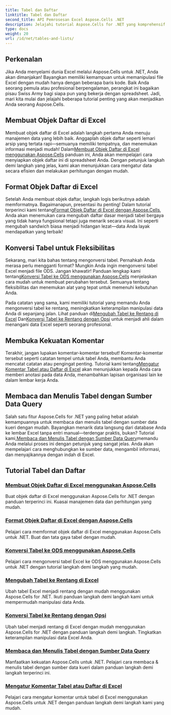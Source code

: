 ```yaml
---
title: Tabel dan Daftar
linktitle: Tabel dan Daftar
second_title: API Pemrosesan Excel Aspose.Cells .NET
description: Jelajahi tutorial Aspose.Cells for .NET yang komprehensif untuk mengelola data Excel secara efisien, membuat tabel, dan meningkatkan keterampilan Anda dengan panduan yang mudah diikuti.
type: docs
weight: 20
url: /id/net/tables-and-lists/
---
```

## Perkenalan

Jika Anda menyelami dunia Excel melalui Aspose.Cells untuk .NET, Anda akan dimanjakan! Bayangkan memiliki kemampuan untuk memanipulasi file Excel dengan mudah hanya dengan beberapa baris kode. Baik Anda seorang pemula atau profesional berpengalaman, perangkat ini bagaikan pisau Swiss Army bagi siapa pun yang bekerja dengan spreadsheet. Jadi, mari kita mulai dan jelajahi beberapa tutorial penting yang akan menjadikan Anda seorang Aspose.Cells.

## Membuat Objek Daftar di Excel
 Membuat objek daftar di Excel adalah langkah pertama Anda menuju manajemen data yang lebih baik. Anggaplah objek daftar seperti lemari arsip yang tertata rapi—semuanya memiliki tempatnya, dan menemukan informasi menjadi mudah! Dalam[Membuat Objek Daftar di Excel menggunakan Aspose.Cells](./creating-list-object/) panduan ini, Anda akan mempelajari cara menyiapkan objek daftar ini di spreadsheet Anda. Dengan petunjuk langkah demi langkah yang jelas, kami akan menunjukkan cara mengatur data secara efisien dan melakukan perhitungan dengan mudah.

## Format Objek Daftar di Excel
Setelah Anda membuat objek daftar, langkah logis berikutnya adalah memformatnya. Bagaimanapun, presentasi itu penting! Dalam tutorial terperinci kami tentang[Format Objek Daftar di Excel dengan Aspose.Cells](./formatting-list-object/), Anda akan menemukan cara mengubah daftar dasar menjadi tabel bergaya yang tidak hanya fungsional tetapi juga menarik secara visual. Ini seperti mengubah sandwich biasa menjadi hidangan lezat—data Anda layak mendapatkan yang terbaik!

## Konversi Tabel untuk Fleksibilitas
 Sekarang, mari kita bahas tentang mengonversi tabel. Pernahkah Anda merasa perlu mengganti format? Mungkin Anda ingin mengonversi tabel Excel menjadi file ODS. Jangan khawatir! Panduan lengkap kami tentang[Konversi Tabel ke ODS menggunakan Aspose.Cells](./converting-table-to-ods/) menjelaskan cara mudah untuk membuat perubahan tersebut. Semuanya tentang fleksibilitas dan menemukan alat yang tepat untuk memenuhi kebutuhan Anda.

Pada catatan yang sama, kami memiliki tutorial yang memandu Anda mengonversi tabel ke rentang, meningkatkan keterampilan manipulasi data Anda di sepanjang jalan. Lihat panduan di[Mengubah Tabel ke Rentang di Excel](./converting-table-to-range/) Dan[Konversi Tabel ke Rentang dengan Opsi](./converting-table-to-range-with-options/) untuk menjadi ahli dalam menangani data Excel seperti seorang profesional.

## Membuka Kekuatan Komentar
 Terakhir, jangan lupakan komentar-komentar tersebut! Komentar-komentar tersebut seperti catatan tempel untuk tabel Anda, membantu Anda mencatat catatan atau pengingat penting. Tutorial kami tentang[Mengatur Komentar Tabel atau Daftar di Excel](./setting-comment-of-table-or-list/) akan menunjukkan kepada Anda cara memberi anotasi pada data Anda, menambahkan lapisan organisasi lain ke dalam lembar kerja Anda. 

## Membaca dan Menulis Tabel dengan Sumber Data Query
 Salah satu fitur Aspose.Cells for .NET yang paling hebat adalah kemampuannya untuk membaca dan menulis tabel dengan sumber data kueri dengan mudah. Bayangkan menarik data langsung dari database Anda ke lembar Excel tanpa entri manual—terdengar praktis, bukan? Tutorial kami,[Membaca dan Menulis Tabel dengan Sumber Data Query](./reading-and-writing-table-with-query-data-source/)memandu Anda melalui proses ini dengan petunjuk yang sangat jelas. Anda akan mempelajari cara menghubungkan ke sumber data, mengambil informasi, dan menyajikannya dengan indah di Excel.

## Tutorial Tabel dan Daftar
### [Membuat Objek Daftar di Excel menggunakan Aspose.Cells](./creating-list-object/)
Buat objek daftar di Excel menggunakan Aspose.Cells for .NET dengan panduan terperinci ini. Kuasai manajemen data dan perhitungan yang mudah.
### [Format Objek Daftar di Excel dengan Aspose.Cells](./formatting-list-object/)
Pelajari cara memformat objek daftar di Excel menggunakan Aspose.Cells untuk .NET. Buat dan tata gaya tabel dengan mudah.
### [Konversi Tabel ke ODS menggunakan Aspose.Cells](./converting-table-to-ods/)
Pelajari cara mengonversi tabel Excel ke ODS menggunakan Aspose.Cells untuk .NET dengan tutorial langkah demi langkah yang mudah.
### [Mengubah Tabel ke Rentang di Excel](./converting-table-to-range/)
Ubah tabel Excel menjadi rentang dengan mudah menggunakan Aspose.Cells for .NET. Ikuti panduan langkah demi langkah kami untuk mempermudah manipulasi data Anda.
### [Konversi Tabel ke Rentang dengan Opsi](./converting-table-to-range-with-options/)
Ubah tabel menjadi rentang di Excel dengan mudah menggunakan Aspose.Cells for .NET dengan panduan langkah demi langkah. Tingkatkan keterampilan manipulasi data Excel Anda.
### [Membaca dan Menulis Tabel dengan Sumber Data Query](./reading-and-writing-table-with-query-data-source/)
Manfaatkan kekuatan Aspose.Cells untuk .NET. Pelajari cara membaca & menulis tabel dengan sumber data kueri dalam panduan langkah demi langkah terperinci ini.
### [Mengatur Komentar Tabel atau Daftar di Excel](./setting-comment-of-table-or-list/)
Pelajari cara mengatur komentar untuk tabel di Excel menggunakan Aspose.Cells untuk .NET dengan panduan langkah demi langkah kami yang mudah.